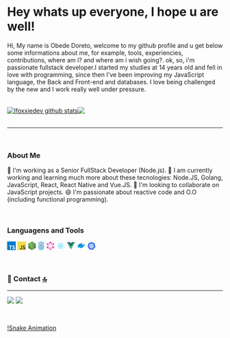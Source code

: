 # Hey whats up everyone, I hope u are well!

Hi, My name is Obede Doreto, welcome to my github profile and u get below some informations about me, for example, tools, experiencies, contributions, where am i? and where am i wish going?. ok, so, i'm passionate fullstack developer.I started my studies at 14 years old and fell in love with programming, since then I've been improving my JavaScript language, the Back and Front-end and databases. I love being challenged by the new and I work really well under pressure.

<br />

<div style="display:flex;">
  <a href="https://github.com/anuraghazra/github-readme-stats">
    <img align="center" src="https://github-readme-stats.vercel.app/api?username=ifoxxiedev&show_icons=true&include_all_commits=true&theme=material-palenight" alt="Ifoxxiedev github stats" />
  </a>
  <a href="https://github.com/anuraghazra/github-readme-stats">
    <!-- Change the `github-readme-stats.anuraghazra1.vercel.app` to `github-readme-stats.vercel.app`  -->
    <img align="center" src="https://github-readme-stats.vercel.app/api/top-langs/?username=ifoxxiedev&layout=compact&theme=material-palenight" />
  </a>
</div>

<br />

---

<br />

### About Me

🔭  I'm working as a Senior FullStack Developer (Node.js).
🌱  I am currently working and learning much more about these tecnologies: Node.JS, Golang, JavaScript, React, React Native and Vue.JS.
👯  I'm looking to collaborate on JavaScript projects.
😄 I'm passionate about reactive code and O.O (including  functional programming).

<br />

### Languagens and Tools
<code><img height="20" src="https://raw.githubusercontent.com/ifoxxiedev/ifoxxiedev/master/assets/typescript.png"></code>
<code><img height="20" src="https://raw.githubusercontent.com/ifoxxiedev/ifoxxiedev/master/assets/javascript.png"></code>
<code><img height="20" src="https://raw.githubusercontent.com/ifoxxiedev/ifoxxiedev/master/assets/nodejs.png"></code>
<code><img height="20" src="https://raw.githubusercontent.com/ifoxxiedev/ifoxxiedev/master/assets/golang.png"></code> 
<code><img height="20" src="https://raw.githubusercontent.com/ifoxxiedev/ifoxxiedev/master/assets/graphql.png"></code> 
<code><img height="20" src="https://raw.githubusercontent.com/ifoxxiedev/ifoxxiedev/master/assets/react.png"></code>
<code><img height="20" src="https://raw.githubusercontent.com/ifoxxiedev/ifoxxiedev/master/assets/vuejs.png"></code>
<code><img height="20" src="https://raw.githubusercontent.com/ifoxxiedev/ifoxxiedev/master/assets/docker.png"></code> 
<code><img height="20" src="https://raw.githubusercontent.com/ifoxxiedev/ifoxxiedev/master/assets/kubernetes.png"></code> 

<br />

### 📱 Contact [🔝](#welcome-badges-4-readmemd-profile)
---

[<img src="https://img.shields.io/badge/LinkedIn-0077B5?style=for-the-badge&logo=linkedin&logoColor=white" />](https://www.linkedin.com/in/obede-doreto-bb9553207/)
[<img src="https://img.shields.io/badge/Instagram-E4405F?style=for-the-badge&logo=instagram&logoColor=white" /> ](https://www.instagram.com/obededoreto/?utm_medium=copy_link)

<br />

<!-- ### 🤜🤛 Group [🔝](#welcome-badges-4-readmemd-profile)
---

[<img src="https://img.shields.io/badge/Discord-7289DA?style=for-the-badge&logo=discord&logoColor=white" />](https://discord.gg/UhYJdUsj) -->

[!Snake Animation](https://github.com/ifoxxiedev/ifoxxiedev/blob/snake/github-contribution-grid-snake.svg)